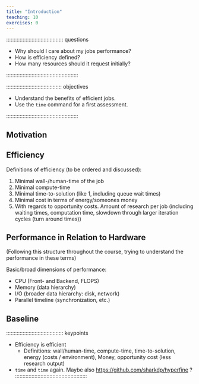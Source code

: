 ```yaml
---
title: "Introduction"
teaching: 10
exercises: 0
---
```


:::::::::::::::::::::::::::::::::::::: questions 

- Why should I care about my jobs performance?
- How is efficiency defined?
- How many resources should it request initially?

::::::::::::::::::::::::::::::::::::::::::::::::

::::::::::::::::::::::::::::::::::::: objectives

- Understand the benefits of efficient jobs.
- Use the `time` command for a first assessment.

::::::::::::::::::::::::::::::::::::::::::::::::

<!-- EPISODE CONTENT HERE -->

## Motivation

## Efficiency
Definitions of efficiency (to be ordered and discussed):
1. Minimal wall-/human-time of the job
2. Minimal compute-time
3. Minimal time-to-solution (like 1, including queue wait times)
4. Minimal cost in terms of energy/someones money
5. With regards to opportunity costs. Amount of research per job (including waiting times, computation time, slowdown through larger iteration cycles (turn around times))

## Performance in Relation to Hardware
(Following this structure throughout the course, trying to understand the performance in these terms)

Basic/broad dimensions of performance:
- CPU (Front- and Backend, FLOPS)
- Memory (data hierarchy)
- I/O (broader data hierarchy: disk, network)
- Parallel timeline (synchronization, etc.)

## Baseline

:::::::::::::::::::::::::::::::::::::: keypoints
- Efficiency is efficient
   - Definitions: wall/human-time, compute-time, time-to-solution, energy (costs / environment), Money, opportunity cost (less research output)
- `time` and `time` again. Maybe also https://github.com/sharkdp/hyperfine ?
::::::::::::::::::::::::::::::::::::::::::::::::
